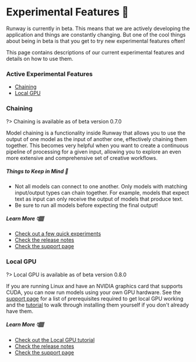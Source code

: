 # Experimental Features 🧪

Runway is currently in beta. This means that we are actively developing the application and things are constantly changing. But one of the cool things about being in beta is that you get to try new experimental features often!

This page contains descriptions of our current experimental features and details on how to use them.

### Active Experimental Features

- [Chaining](#chaining)
- [Local GPU](#local-gpu)

### Chaining

?> Chaining is available as of beta version 0.7.0

Model chaining is a functionality inside Runway that allows you to use the output of one model as the input of another one, effectively chaining them together. This becomes very helpful when you want to create a continuous pipeline of processing for a given input, allowing you to explore an even more extensive and comprehensive set of creative workflows.

##### Things to Keep in Mind 🧠

- Not all models can connect to one another. Only models with matching input/output types can chain together. For example, models that expect text as input can only receive the output of models that produce text.
- Be sure to run all models before expecting the final output!

##### Learn More 👇🏽

- [Check out a few quick experiments](https://docs.runwayml.com/#/how-to/chaining-models-together)
- [Check the release notes](https://runwayml.com/release-notes)
- [Check the support page](https://support.runwayml.com/en/articles/3140662-understanding-how-chaining-works)

### Local GPU

?> Local GPU is available as of beta version 0.8.0

If you are running Linux and have an NVIDIA graphics card that supports CUDA, you can now run models using your own GPU hardware. See the [support page](#) for a list of prerequisites required to get local GPU working and the [tutorial](https://docs.runwayml.com/#/how-to/local-gpu) to walk through installing them yourself if you don't already have them.

##### Learn More 👇🏽

- [Check out the Local GPU tutorial](https://docs.runwayml.com/#/how-to/local-gpu)
- [Check the release notes](https://runwayml.com/release-notes)
- [Check the support page](#)
